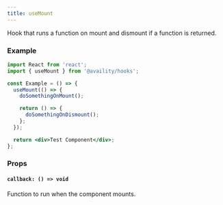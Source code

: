```yaml
---
title: useMount
---
```


Hook that runs a function on mount and dismount if a function is returned.

### Example

```jsx
import React from 'react';
import { useMount } from '@availity/hooks';

const Example = () => {
  useMount(() => {
    doSomethingOnMount();

    return () => {
      doSomethingOnDismount();
    };
  });

  return <div>Test Component</div>;
};
```

### Props

#### `callback: () => void`

Function to run when the component mounts.
